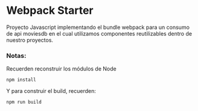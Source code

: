 # Webpack Starter

Proyecto Javascript implementando el bundle webpack para un consumo de api moviesdb en el cual 
utilizamos componentes reutilizables dentro de nuestro proyectos.

### Notas:
Recuerden reconstruir los módulos de Node
```
npm install
```

Y para construir el build, recuerden:
```
npm run build
```